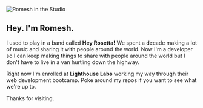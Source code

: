 ![Romesh in the Studio](img/Romeshinthetinykingdom-2.jpg)

## Hey. I'm Romesh.

I used to play in a band called **Hey Rosetta!** We spent a decade making a lot of music and sharing it with people around the world. Now I'm a developer so I can keep making things to share with people around the world but I don't have to live in a van hurtling down the highway.

Right now I'm enrolled at **Lighthouse Labs** working my way through their web development bootcamp. Poke around my repos if you want to see what we're up to.

Thanks for visiting.






<!--
**rothavanathan/rothavanathan** is a ✨ _special_ ✨ repository because its `README.md` (this file) appears on your GitHub profile.

Here are some ideas to get you started:

- 🔭 I’m currently working on ...
- 🌱 I’m currently learning ...
- 👯 I’m looking to collaborate on ...
- 🤔 I’m looking for help with ...
- 💬 Ask me about ...
- 📫 How to reach me: ...
- 😄 Pronouns: ...
- ⚡ Fun fact: ...
-->
